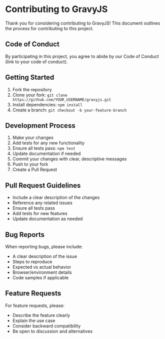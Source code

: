 # Contributing to GravyJS

Thank you for considering contributing to GravyJS! This document outlines the process for contributing to this project.

## Code of Conduct

By participating in this project, you agree to abide by our Code of Conduct (link to your code of conduct).

## Getting Started

1. Fork the repository
2. Clone your fork: `git clone https://github.com/YOUR_USERNAME/gravyjs.git`
3. Install dependencies: `npm install`
4. Create a branch: `git checkout -b your-feature-branch`

## Development Process

1. Make your changes
2. Add tests for any new functionality
3. Ensure all tests pass: `npm test`
4. Update documentation if needed
5. Commit your changes with clear, descriptive messages
6. Push to your fork
7. Create a Pull Request

## Pull Request Guidelines

- Include a clear description of the changes
- Reference any related issues
- Ensure all tests pass
- Add tests for new features
- Update documentation as needed

## Bug Reports

When reporting bugs, please include:
- A clear description of the issue
- Steps to reproduce
- Expected vs actual behavior
- Browser/environment details
- Code samples if applicable

## Feature Requests

For feature requests, please:
- Describe the feature clearly
- Explain the use case
- Consider backward compatibility
- Be open to discussion and alternatives
